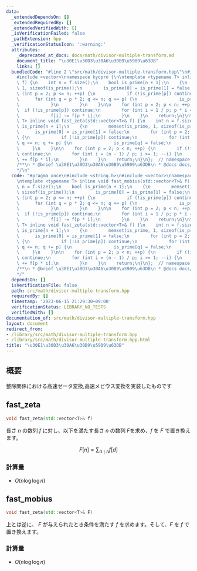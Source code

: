 ```yaml
---
data:
  _extendedDependsOn: []
  _extendedRequiredBy: []
  _extendedVerifiedWith: []
  _isVerificationFailed: false
  _pathExtension: hpp
  _verificationStatusIcon: ':warning:'
  attributes:
    _deprecated_at_docs: docs/math/divisor-multiple-transform.md
    document_title: "\u30E1\u30D3\u30A6\u30B9\u5909\u63DB"
    links: []
  bundledCode: "#line 2 \"src/math/divisor-multiple-transform.hpp\"\n#include <string.h>\n\
    #include <vector>\nnamespace kyopro {\n\ntemplate <typename T> inline void fast_mobius(std::vector<T>&\
    \ f) {\n    int n = f.size();\n    bool is_prime[n + 1];\n    {\n        memset(is_prime,\
    \ 1, sizeof(is_prime));\n        is_prime[0] = is_prime[1] = false;\n        for\
    \ (int p = 2; p <= n; ++p) {\n            if (!is_prime[p]) continue;\n      \
    \      for (int q = p * 2; q <= n; q += p) {\n                is_prime[q] = false;\n\
    \            }\n        }\n    }\n\n    for (int p = 2; p < n; ++p) {\n      \
    \  if (!is_prime[p]) continue;\n        for (int i = 1 / p; p * i < n; ++i) {\n\
    \            f[i] -= f[p * i];\n        }\n    }\n    return;\n}\ntemplate <typename\
    \ T> inline void fast_zeta(std::vector<T>& f) {\n    int n = f.size();\n    bool\
    \ is_prime[n + 1];\n    {\n        memset(is_prime, 1, sizeof(is_prime));\n  \
    \      is_prime[0] = is_prime[1] = false;\n        for (int p = 2; p <= n; ++p)\
    \ {\n            if (!is_prime[p]) continue;\n            for (int q = p * 2;\
    \ q <= n; q += p) {\n                is_prime[q] = false;\n            }\n   \
    \     }\n    }\n\n    for (int p = 2; p < n; ++p) {\n        if (!is_prime[p])\
    \ continue;\n        for (int i = (n - 1) / p; i >= 1; --i) {\n            f[i]\
    \ += f[p * i];\n        }\n    }\n    return;\n}\n};  // namespace kyopro\n\n\
    /**\n * @brief \u30E1\u30D3\u30A6\u30B9\u5909\u63DB\n * @docs docs/math/divisor-multiple-transform.md\n\
    */\n"
  code: "#pragma once\n#include <string.h>\n#include <vector>\nnamespace kyopro {\n\
    \ntemplate <typename T> inline void fast_mobius(std::vector<T>& f) {\n    int\
    \ n = f.size();\n    bool is_prime[n + 1];\n    {\n        memset(is_prime, 1,\
    \ sizeof(is_prime));\n        is_prime[0] = is_prime[1] = false;\n        for\
    \ (int p = 2; p <= n; ++p) {\n            if (!is_prime[p]) continue;\n      \
    \      for (int q = p * 2; q <= n; q += p) {\n                is_prime[q] = false;\n\
    \            }\n        }\n    }\n\n    for (int p = 2; p < n; ++p) {\n      \
    \  if (!is_prime[p]) continue;\n        for (int i = 1 / p; p * i < n; ++i) {\n\
    \            f[i] -= f[p * i];\n        }\n    }\n    return;\n}\ntemplate <typename\
    \ T> inline void fast_zeta(std::vector<T>& f) {\n    int n = f.size();\n    bool\
    \ is_prime[n + 1];\n    {\n        memset(is_prime, 1, sizeof(is_prime));\n  \
    \      is_prime[0] = is_prime[1] = false;\n        for (int p = 2; p <= n; ++p)\
    \ {\n            if (!is_prime[p]) continue;\n            for (int q = p * 2;\
    \ q <= n; q += p) {\n                is_prime[q] = false;\n            }\n   \
    \     }\n    }\n\n    for (int p = 2; p < n; ++p) {\n        if (!is_prime[p])\
    \ continue;\n        for (int i = (n - 1) / p; i >= 1; --i) {\n            f[i]\
    \ += f[p * i];\n        }\n    }\n    return;\n}\n};  // namespace kyopro\n\n\
    /**\n * @brief \u30E1\u30D3\u30A6\u30B9\u5909\u63DB\n * @docs docs/math/divisor-multiple-transform.md\n\
    */"
  dependsOn: []
  isVerificationFile: false
  path: src/math/divisor-multiple-transform.hpp
  requiredBy: []
  timestamp: '2023-06-15 21:29:30+09:00'
  verificationStatus: LIBRARY_NO_TESTS
  verifiedWith: []
documentation_of: src/math/divisor-multiple-transform.hpp
layout: document
redirect_from:
- /library/src/math/divisor-multiple-transform.hpp
- /library/src/math/divisor-multiple-transform.hpp.html
title: "\u30E1\u30D3\u30A6\u30B9\u5909\u63DB"
---
```

## 概要

整除関係における高速ゼータ変換,高速メビウス変換を実装したものです

## fast_zeta

```cpp
void fast_zeta(std::vector<T>& f)
```

長さ $n$ の数列 $f$ に対し、以下を満たす長さ $n$ の数列 $F$を求め、$f$ を $F$ で置き換えます。

$$F[n]=\sum_{\mathbb{d} \mid n}{f[d]}$$

### 計算量

- $O(n\log\log n)$

## fast_mobius

```cpp
void fast_zeta(std::vector<T>& F)
```

上とは逆に、 $F$ が与えられたとき条件を満たす $f$ を求めます。そして、$F$ を $f$ で置き換えます。

### 計算量

- $O(n\log\log n)$
